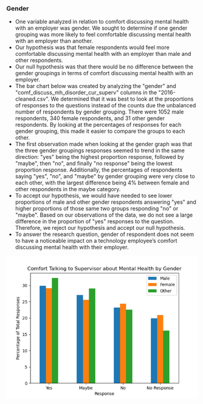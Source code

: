 ### Gender

- One variable analyzed in relation to comfort discussing mental health with an employer was gender. We sought to determine if one gender grouping was more likely to feel comfortable discussing mental health with an employer than another. 
- Our hypothesis was that female respondents would feel more comfortable discussing mental health with an employer than male and other respondents. 
- Our null hypothesis was that there would be no difference between the gender groupings in terms of comfort discussing mental health with an employer.
- The bar chart below was created by analyzing the "gender" and "comf_discuss_mh_disorder_cur_superv" columns in the "2016-cleaned.csv". We determined that it was best to look at the proportions of responses to the questions instead of the counts due the unbalanced number of respondents by gender grouping. There were 1052 male respondents, 340 female respondents, and 31 other gender respondents. By looking at the percentages of responses for each gender grouping, this made it easier to compare the groups to each other. 
- The first observation made when looking at the gender graph was that the three gender groupings responses seemed to trend in the same direction: "yes" being the highest proportion response, followed by "maybe", then "no", and finally "no response" being the lowest proportion response. Additionally, the percentages of respondents saying "yes", "no", and "maybe" by gender grouping were very close to each other, with the largest difference being 4% between female and other respondents in the maybe category. 
- To accept our hypothesis, we would have needed to see lower proportions of male and other gender respondents answering "yes" and higher proportions of those same two groups responding "no" or "maybe". Based on our observations of the data, we do not see a large difference in the proportion of "yes" responses to the question. Therefore, we reject our hypothesis and accept our null hypothesis.
- To answer the research question, gender of respondent does not seem to have a noticeable impact on a technology employee’s comfort discussing mental health with their employer.


![Alt text](Figures/Comfort_by_Gender_Proportions_All.png)